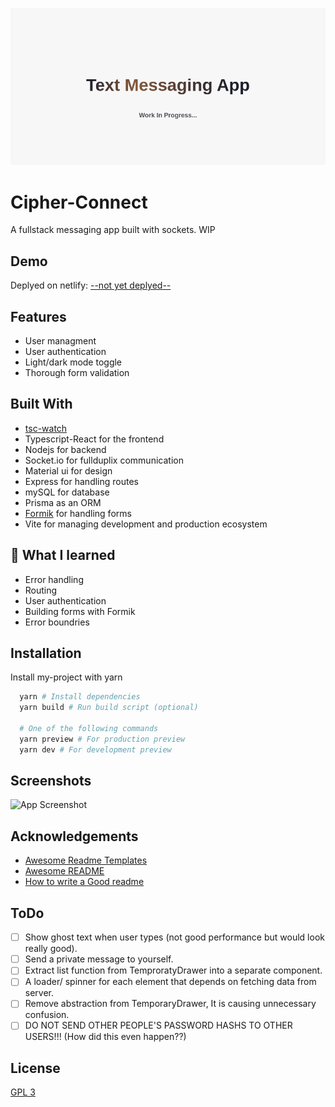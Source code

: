 ![WIP](./assets/wip_app_logo.png)
# Cipher-Connect

A fullstack messaging app built with sockets. WIP


## Demo

Deplyed on netlify: [--not yet deplyed--]()

<!-- ![]() -->


## Features

- User managment
- User authentication
- Light/dark mode toggle
- Thorough form validation


## Built With

- [tsc-watch](https://www.npmjs.com/package/tsc-watch)
- Typescript-React for the frontend
- Nodejs for backend
- Socket.io for fullduplix communication
- Material ui for design
- Express for handling routes
- mySQL for database
- Prisma as an ORM
- [Formik](https://formik.org/) for handling forms
- Vite for managing development and production ecosystem


## 🚀 What I learned

- Error handling
- Routing
- User authentication
- Building forms with Formik
- Error boundries


## Installation

Install my-project with yarn

```bash
  yarn # Install dependencies
  yarn build # Run build script (optional)

  # One of the following commands
  yarn preview # For production preview
  yarn dev # For development preview
```
    
## Screenshots

![App Screenshot](./frontend/public/)


## Acknowledgements

 - [Awesome Readme Templates](https://awesomeopensource.com/project/elangosundar/awesome-README-templates)
 - [Awesome README](https://github.com/matiassingers/awesome-readme)
 - [How to write a Good readme](https://bulldogjob.com/news/449-how-to-write-a-good-readme-for-your-github-project)

## ToDo

- [ ] Show ghost text when user types (not good performance but would look really good).
- [ ] Send a private message to yourself.
- [ ] Extract list function from TemproratyDrawer into a separate component.
- [ ] A loader/ spinner for each element that depends on fetching data from server.
- [ ] Remove abstraction from TemporaryDrawer, It is causing unnecessary confusion. 
- [ ] DO NOT SEND OTHER PEOPLE'S PASSWORD HASHS TO OTHER USERS!!! (How did this even happen??)

## License

[GPL 3](./LICENSE)

